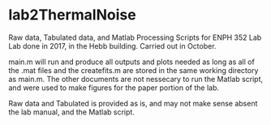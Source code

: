# lab2ThermalNoise
Raw data, Tabulated data, and Matlab Processing Scripts for ENPH 352 Lab  Lab done in 2017, in the Hebb building. Carried out in October.

main.m will run and produce all outputs and plots needed as long as all of the .mat files and the createfits.m are stored in the same working directory as main.m. The other documents are not nessecary to run the Matlab script, and were used to make figures for the paper portion of the lab. 

Raw data and Tabulated is provided as is, and may not make sense absent the lab manual, and the Matlab script. 
